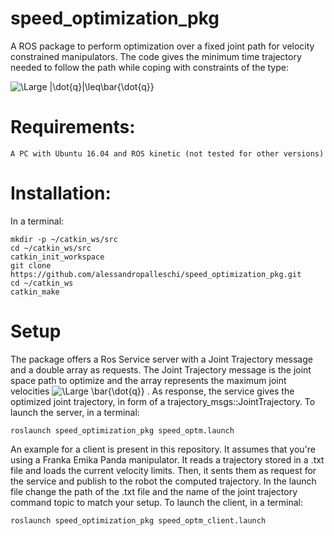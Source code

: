 # speed_optimization_pkg
A ROS package to perform optimization over a fixed joint path for velocity constrained manipulators.
The code gives the minimum time trajectory needed to follow the path while coping with constraints of the type:

  <img src="https://latex.codecogs.com/svg.latex?\Large&space;|\dot{q}|\leq\bar{\dot{q}}" title="\Large |\dot{q}|\leq\bar{\dot{q}}" />  
  
# Requirements:

    A PC with Ubuntu 16.04 and ROS kinetic (not tested for other versions)

# Installation:

In a terminal:

    mkdir -p ~/catkin_ws/src
    cd ~/catkin_ws/src
    catkin_init_workspace
    git clone https://github.com/alessandropalleschi/speed_optimization_pkg.git
    cd ~/catkin_ws
    catkin_make
# Setup

The package offers a Ros Service server with a Joint Trajectory message and a double array as requests.
The Joint Trajectory message is the joint space path to optimize and the array represents the maximum joint velocities <img src="https://latex.codecogs.com/svg.latex?\Large&space;\bar{\dot{q}}" title="\Large \bar{\dot{q}}" /> .
As response, the service gives the optimized joint trajectory, in form of a trajectory_msgs::JointTrajectory.
To launch the server, in a terminal:
    
    roslaunch speed_optimization_pkg speed_optm.launch
    
    
An example for a client is present in this repository. It assumes that you're using a Franka Emika Panda manipulator. 
It reads a trajectory stored in a .txt file and loads the current velocity limits. Then, it sents them as request for the service and publish to the robot the computed trajectory.
In the launch file change the path of the .txt file and the name of the joint trajectory command topic to match your setup.
To launch the client, in a terminal:

    roslaunch speed_optimization_pkg speed_optm_client.launch


